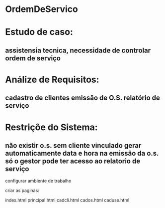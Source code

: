 # OrdemDeServico

Estudo de caso:
================
assistensia tecnica, necessidade de controlar ordem de serviço
------------------------------------------------------------------

Análize de Requisitos:
======================
cadastro de clientes
emissão de O.S.
relatório de serviço
-------------------------------------------------------------------

Restriçõe do Sistema:
=======================
não existir o.s. sem cliente vinculado
gerar automaticamente data e hora na emissão da o.s.
só o gestor pode ter acesso ao relatorio de serviço
-------------------------------------------------------------------

configurar ambiente de trabalho



criar as paginas:

index.html
principal.html
cadcli.html
cados.html
caduse.html
